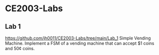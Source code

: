 # CE2003-Labs
## Lab 1
https://github.com/jh0011/CE2003-Labs/tree/main/Lab_1 
Simple Vending Machine. Implement a FSM of a vending machine that can accept $1 coins and 50¢ coins. 
